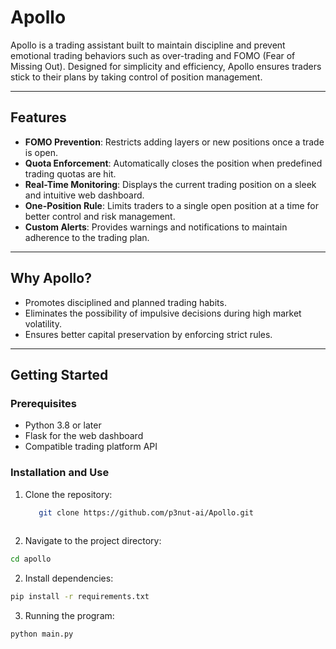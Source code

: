 # Apollo

Apollo is a trading assistant built to maintain discipline and prevent emotional trading behaviors such as over-trading and FOMO (Fear of Missing Out). Designed for simplicity and efficiency, Apollo ensures traders stick to their plans by taking control of position management.

---

## Features

- **FOMO Prevention**: Restricts adding layers or new positions once a trade is open.  
- **Quota Enforcement**: Automatically closes the position when predefined trading quotas are hit.  
- **Real-Time Monitoring**: Displays the current trading position on a sleek and intuitive web dashboard.  
- **One-Position Rule**: Limits traders to a single open position at a time for better control and risk management.  
- **Custom Alerts**: Provides warnings and notifications to maintain adherence to the trading plan.  

---

## Why Apollo?

- Promotes disciplined and planned trading habits.  
- Eliminates the possibility of impulsive decisions during high market volatility.  
- Ensures better capital preservation by enforcing strict rules.

---

## Getting Started  

### Prerequisites  
- Python 3.8 or later  
- Flask for the web dashboard  
- Compatible trading platform API  

### Installation  and Use
1. Clone the repository:  
   ```bash
      git clone https://github.com/p3nut-ai/Apollo.git
  

2. Navigate to the project directory:

  ```bash
  cd apollo
  ```


2. Install dependencies:
  ```bash
  pip install -r requirements.txt
  ```

3. Running the program:
 ```bash
 python main.py
 ```  

